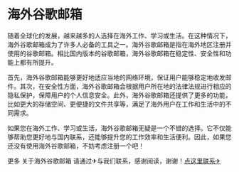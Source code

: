 # 海外谷歌邮箱

随着全球化的发展，越来越多的人选择在海外工作、学习或生活。在这种情况下，海外谷歌邮箱成为了许多人必备的工具之一。海外谷歌邮箱是指在海外地区注册并使用的谷歌邮箱。相比国内版本的谷歌邮箱，海外谷歌邮箱在稳定性、安全性和功能上都有所提升。

首先，海外谷歌邮箱能够更好地适应当地的网络环境，保证用户能够稳定地收发邮件。其次，在安全性方面，海外谷歌邮箱会根据用户所在地的法律法规进行相应的隐私保护，保障用户的个人信息安全。此外，海外谷歌邮箱还提供了更多的功能，比如更大的存储空间、更便捷的文件共享等，满足了海外用户在工作和生活中的不同需求。

如果您在海外工作、学习或生活，海外谷歌邮箱无疑是一个不错的选择。它不仅能够帮助您更好地与国内联系，还能够提升您的工作效率和生活便利。因此，如果您还没有使用海外谷歌邮箱，不妨考虑注册一个吧！

更多 关于海外谷歌邮箱 请通过✈与我们联系，感谢阅读，谢谢！[点这里联系✈](https://acc.k02.cc)